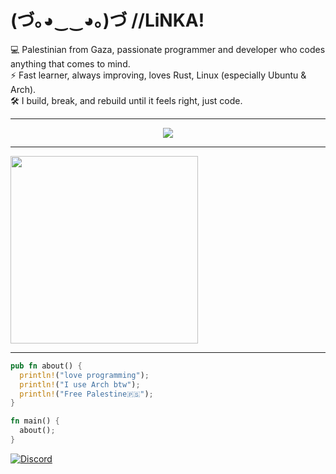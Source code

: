 # (づ｡◕‿‿◕｡)づ //**LiNKA**!

💻 Palestinian from Gaza, passionate programmer and developer who codes anything that comes to mind.  
⚡ Fast learner, always improving, loves Rust, Linux (especially Ubuntu & Arch).  
🛠️ I build, break, and rebuild until it feels right, just code.  

---

<p align="center">
  <a href="https://skillicons.dev">
    <img src="https://skillicons.dev/icons?i=html,css,js,bun,cs,dotnet,c,cpp,go,py,php,laravel,rust,bash,git,github,linux,ubuntu,arch,vscode,visualstudio,idea,vim,neovim,obsidian,godot,discord,bots"  />
  </a>
</p>

---

<p>
  <img src="https://media1.giphy.com/media/v1.Y2lkPTc5MGI3NjExdWI1Z2o4b2g1aXkzejNodXRoZTJoNGVkNzN4OXM5YmRvYXRlbnl5NCZlcD12MV9pbnRlcm5hbF9naWZfYnlfaWQmY3Q9Zw/OG2mixKM4BKsFOpMMv/giphy.gif" width="300" />
</p>

---

```rust
pub fn about() {
  println!("love programming");
  println!("I use Arch btw");
  println!("Free Palestine🇵🇸");
}

fn main() {
  about();
}
```

<a href='https://discord.com/users/1328296284456751119' target="_blank">
  <img alt='Discord' src='https://img.shields.io/badge/linuxawy__-000000?style=for-the-badge&logo=discord&logoColor=white&labelColor=5865F2&color=000000&borderRadius=20'/>
</a>


